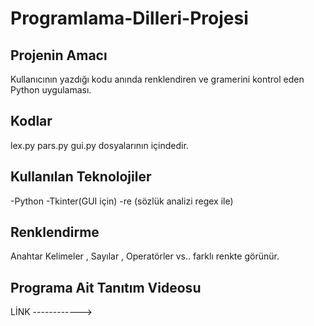 # Programlama-Dilleri-Projesi
## Projenin Amacı
Kullanıcının yazdığı kodu anında renklendiren ve gramerini kontrol eden Python uygulaması.

## Kodlar
lex.py pars.py gui.py dosyalarının içindedir.


## Kullanılan Teknolojiler
-Python
-Tkinter(GUI için)
-re (sözlük analizi regex ile)


## Renklendirme
Anahtar Kelimeler , Sayılar , Operatörler vs.. farklı renkte görünür.

## Programa Ait Tanıtım Videosu

LİNK ------------>
